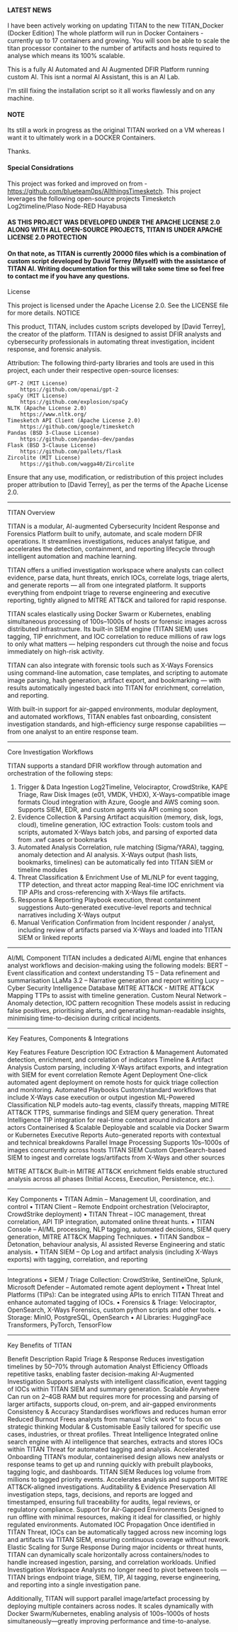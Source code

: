 #### LATEST NEWS ####
I have been actively working on updating TITAN to the new TITAN_Docker (Docker Edition)
The whole platform will run in Docker Containers - currently up to 17 containers and growing.
You will soon be able to scale the titan processor container to the number of artifacts and hosts required to analyse which means its 100% scalable.

This is a fully AI Automated and AI Augmented DFIR Platform running custom AI. This isnt a normal AI Assistant, this is an AI Lab.

I'm still fixing the installation script so it all works flawlessly and on any machine.

#### NOTE ####

Its still a work in progress as the original TITAN worked on a VM whereas I want it to ultimately work in a DOCKER Containers. 

Thanks.

#### Special Considrations ####
This project was forked and improved on from - https://github.com/blueteam0ps/AllthingsTimesketch. 
This project leverages the following open-source projects
Timesketch
Log2timeline/Plaso
Node-RED
Hayabusa

#### AS THIS PROJECT WAS DEVELOPED UNDER THE APACHE LICENSE 2.0 ALONG WITH ALL OPEN-SOURCE PROJECTS, TITAN IS UNDER APACHE LICENSE 2.0 PROTECTION ####

#### On that note, as TITAN is currently 20000 files which is a combination of custom script developed by David Terrey (Myself) with the assistance of TITAN AI. Writing documentation for this will take some time so feel free to contact me if you have any questions. ####

License

This project is licensed under the Apache License 2.0. See the LICENSE file for more details.
NOTICE

This product, TITAN, includes custom scripts developed by [David Terrey], the creator of the platform. TITAN is designed to assist DFIR analysts and cybersecurity professionals in automating threat investigation, incident response, and forensic analysis.

Attribution: The following third-party libraries and tools are used in this project, each under their respective open-source licenses:

    GPT-2 (MIT License)
        https://github.com/openai/gpt-2
    spaCy (MIT License)
        https://github.com/explosion/spaCy
    NLTK (Apache License 2.0)
        https://www.nltk.org/
    Timesketch API Client (Apache License 2.0)
        https://github.com/google/timesketch
    Pandas (BSD 3-Clause License)
        https://github.com/pandas-dev/pandas
    Flask (BSD 3-Clause License)
        https://github.com/pallets/flask
    Zircolite (MIT License)
        https://github.com/wagga40/Zircolite

Ensure that any use, modification, or redistribution of this project includes proper attribution to [David Terrey], as per the terms of the Apache License 2.0.


________________________________________

TITAN Overview

TITAN is a modular, AI-augmented Cybersecurity Incident Response and Forensics Platform built to unify, automate, and scale modern DFIR operations. It streamlines investigations, reduces analyst fatigue, and accelerates the detection, containment, and reporting lifecycle through intelligent automation and machine learning.

TITAN offers a unified investigation workspace where analysts can collect evidence, parse data, hunt threats, enrich IOCs, correlate logs, triage alerts, and generate reports — all from one integrated platform. It supports everything from endpoint triage to reverse engineering and executive reporting, tightly aligned to MITRE ATT&CK and tailored for rapid response.

TITAN scales elastically using Docker Swarm or Kubernetes, enabling simultaneous processing of 100s–1000s of hosts or forensic images across distributed infrastructure. Its built-in SIEM engine (TITAN SIEM) uses tagging, TIP enrichment, and IOC correlation to reduce millions of raw logs to only what matters — helping responders cut through the noise and focus immediately on high-risk activity.

TITAN can also integrate with forensic tools such as X-Ways Forensics using command-line automation, case templates, and scripting to automate image parsing, hash generation, artifact export, and bookmarking — with results automatically ingested back into TITAN for enrichment, correlation, and reporting.

With built-in support for air-gapped environments, modular deployment, and automated workflows, TITAN enables fast onboarding, consistent investigation standards, and high-efficiency surge response capabilities — from one analyst to an entire response team.

________________________________________
Core Investigation Workflows

TITAN supports a standard DFIR workflow through automation and orchestration of the following steps:
1. Trigger & Data Ingestion
Log2Timeline, Velociraptor, CrowdStrike, KAPE Triage, Raw Disk Images (e01, VMDK, VHDX), X-Ways-compatible image formats
Cloud integration with Azure, Google and AWS coming soon.
Supports SIEM, EDR, and custom agents via API coming soon
2. Evidence Collection & Parsing
Artifact acquisition (memory, disk, logs, cloud), timeline generation, IOC extraction
Tools: custom tools and scripts, automated X-Ways batch jobs, and parsing of exported data from .xwf cases or bookmarks
3. Automated Analysis
Correlation, rule matching (Sigma/YARA), tagging, anomaly detection and AI analysis.
X-Ways output (hash lists, bookmarks, timelines) can be automatically fed into TITAN SIEM or timeline modules
4. Threat Classification & Enrichment
Use of ML/NLP for event tagging, TTP detection, and threat actor mapping
Real-time IOC enrichment via TIP APIs and cross-referencing with X-Ways file artifacts.
5. Response & Reporting
Playbook execution, threat containment suggestions
Auto-generated executive-level reports and technical narratives including X-Ways output
6. Manual Verification
Confirmation from Incident responder / analyst, including review of artifacts parsed via X-Ways and loaded into TITAN SIEM or linked reports

________________________________________
AI/ML Component
TITAN includes a dedicated AI/ML engine that enhances analyst workflows and decision-making using the following models:
BERT – Event classification and context understanding
T5 – Data refinement and summarisation
LLaMa 3.2 – Narrative generation and report writing
Lucy – Cyber Security Intelligence Database
MITRE ATT&CK - MITRE ATT&CK Mapping TTPs to assist with timeline generation.
Custom Neural Network – Anomaly detection, IOC pattern recognition
These models assist in reducing false positives, prioritising alerts, and generating human-readable insights, minimising time-to-decision during critical incidents.

________________________________________
Key Features, Components & Integrations

Key Features
Feature Description
IOC Extraction & Management Automated detection, enrichment, and correlation of indicators
Timeline & Artifact Analysis Custom parsing, including X-Ways artifact exports, and integration with SIEM for event correlation
Remote Agent Deployment One-click automated agent deployment on remote hosts for quick triage collection and monitoring.
Automated Playbooks Custom/standard workflows that include X-Ways case execution or output ingestion
ML-Powered Classification NLP models auto-tag events, classify threats, mapping MITRE ATT&CK TTPS, summarise findings and SIEM query generation.
Threat Intelligence TIP integration for real-time context around indicators and actors
Containerised & Scalable Deployable and scalable via Docker Swarm or Kubernetes
Executive Reports Auto-generated reports with contextual and technical breakdowns
Parallel Image Processing Supports 10s–1000s of images concurrently across hosts
TITAN SIEM
Custom OpenSearch-based SIEM to ingest and correlate logs/artifacts from X-Ways and other sources

MITRE ATT&CK Built-in MITRE ATT&CK enrichment fields enable structured analysis across all phases (Initial Access, Execution, Persistence, etc.).

________________________________________
Key Components
• TITAN Admin – Management UI, coordination, and control
• TITAN Client – Remote Endpoint orchestration (Velociraptor, CrowdStrike deployment)
• TITAN Threat – IOC management, threat correlation, API TIP integration, automated online threat hunts.
• TITAN Console – AI/ML processing, NLP tagging, automated decisions, SIEM query generation, MITRE ATT&CK Mapping Techniques.
• TITAN Sandbox – Detonation, behaviour analysis, AI assisted Reverse Engineering and static analysis.
• TITAN SIEM – Op Log and artifact analysis (including X-Ways exports) with tagging, correlation, and reporting

________________________________________
Integrations
• SIEM / Triage Collection: CrowdStrike, SentinelOne, Splunk, Microsoft Defender – Automated remote agent deployment
• Threat Intel Platforms (TIPs): Can be integrated using APIs to enrich TITAN Threat and enhance automated tagging of IOCs.
• Forensics & Triage: Velociraptor, OpenSearch, X-Ways Forensics, custom python scripts and other tools.
• Storage: MinIO, PostgreSQL, OpenSearch
• AI Libraries: HuggingFace Transformers, PyTorch, TensorFlow

________________________________________
Key Benefits of TITAN

Benefit Description
Rapid Triage & Response Reduces investigation timelines by 50–70% through automation
Analyst Efficiency Offloads repetitive tasks, enabling faster decision-making
AI-Augmented Investigation Supports analysts with intelligent classification, event tagging of IOCs within TITAN SIEM and summary generation.
Scalable Anywhere Can run on 2–4GB RAM but requires more for processing and parsing of larger artifacts, supports cloud, on-prem, and air-gapped environments
Consistency & Accuracy Standardises workflows and reduces human error
Reduced Burnout Frees analysts from manual “click work” to focus on strategic thinking
Modular & Customisable Easily tailored for specific use cases, industries, or threat profiles.
Threat Intelligence Integrated online search engine with AI intelligence that searches, extracts and stores IOCs within TITAN Threat for automated tagging and analysis.
Accelerated Onboarding TITAN’s modular, containerised design allows new analysts or response teams to get up and running quickly with prebuilt playbooks, tagging logic, and dashboards.
TITAN SIEM Reduces log volume from millions to tagged priority events. Accelerates analysis and supports MITRE ATT&CK-aligned investigations.
Auditability & Evidence Preservation All investigation steps, tags, decisions, and reports are logged and timestamped, ensuring full traceability for audits, legal reviews, or regulatory compliance.
Support for Air-Gapped Environments Designed to run offline with minimal resources, making it ideal for classified, or highly regulated environments.
Automated IOC Propagation Once identified in TITAN Threat, IOCs can be automatically tagged across new incoming logs and artifacts via TITAN SIEM, ensuring continuous coverage without rework.
Elastic Scaling for Surge Response During major incidents or threat hunts, TITAN can dynamically scale horizontally across containers/nodes to handle increased ingestion, parsing, and correlation workloads.
Unified Investigation Workspace Analysts no longer need to pivot between tools — TITAN brings endpoint triage, SIEM, TIP, AI tagging, reverse engineering, and reporting into a single investigation pane.

Additionally, TITAN will support parallel image/artefact processing by deploying multiple containers across nodes. It scales dynamically with Docker Swarm/Kubernetes, enabling analysis of 100s–1000s of hosts simultaneously—greatly improving performance and time-to-analyse.

